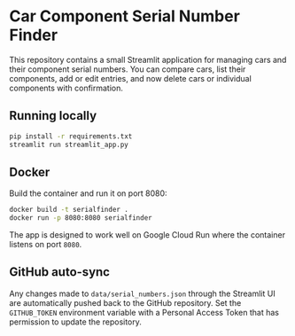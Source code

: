 # Car Component Serial Number Finder

This repository contains a small Streamlit application for managing cars and their component serial numbers.
You can compare cars, list their components, add or edit entries, and now delete cars or individual components with confirmation.

## Running locally

```bash
pip install -r requirements.txt
streamlit run streamlit_app.py
```

## Docker

Build the container and run it on port 8080:

```bash
docker build -t serialfinder .
docker run -p 8080:8080 serialfinder
```

The app is designed to work well on Google Cloud Run where the container listens on port `8080`.

## GitHub auto-sync

Any changes made to `data/serial_numbers.json` through the Streamlit UI are automatically pushed back to the GitHub repository. Set the `GITHUB_TOKEN` environment variable with a Personal Access Token that has permission to update the repository.
